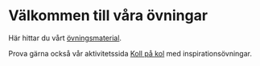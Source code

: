 # Välkommen till våra övningar

Här hittar du vårt [övningsmaterial](exercises/README.md).

Prova gärna också vår aktivitetssida [Koll på kol](https://docs.google.com/presentation/d/1zIb77mNY2zLDaWUqs3IE2PvppxPZyTYJm_C_aYoWiyw/present) med inspirationsövningar.
